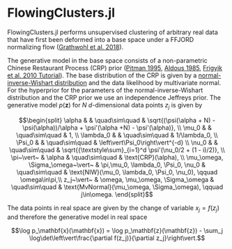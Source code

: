 # FlowingClusters.jl

FlowingClusters.jl performs unsupervised clustering of arbitrary real data that have first been deformed into a base space under a FFJORD normalizing flow ([Grathwohl et al. 2018](https://arxiv.org/abs/1810.01367)).

The generative model in the base space consists of a non-parametric Chinese Restaurant Process (CRP) prior ([Pitman 1995](https://doi.org/10.1007%2FBF01213386), [Aldous 1985](https://doi.org/10.1007%2FBFb0099421), [Frigyik et al. 2010 Tutorial](https://web.archive.org/web/20190327085650/https://pdfs.semanticscholar.org/775e/5727f5df0cb9bf834af2ea2548a696c27a38.pdf)). The base distribution of the CRP is given by a [normal-inverse-Wishart distribution](https://en.wikipedia.org/wiki/Normal-inverse-Wishart_distribution) and the data likelihood by multivariate normal. For the hyperprior for the parameters of the normal-inverse-Wishart distribution and the CRP prior we use an independence Jeffreys prior. The generative model $p(\mathbf{z})$ for $N$ $d$-dimensional data points $z_j$ is given by
```math
\begin{split}
\alpha & & \quad\sim\quad & \sqrt{(\psi(\alpha + N) - \psi(\alpha))/\alpha + \psi'(\alpha +N) - \psi'(\alpha)}, \\
\mu_0 & & \quad\sim\quad & 1, \\
\lambda_0 & & \quad\sim\quad & 1/\lambda_0, \\
\Psi_0 & & \quad\sim\quad & \left\vert\Psi_0\right\vert^{-d} \\
\nu_0 & & \quad\sim\quad & \sqrt{{\textstyle\sum}_{i=1}^d \psi'(\nu_0/2 + (1 - i)/2)}, \\
\pi~\vert~ & \alpha & \quad\sim\quad & \text{CRP}(\alpha), \\
\mu_\omega, \Sigma_\omega~\vert~ & \pi,\mu_0, \lambda_0, \Psi_0, \nu_0 & \quad\sim\quad & \text{NIW}(\mu_0, \lambda_0, \Psi_0, \nu_0), \qquad \omega\in\pi,\\
z_j~\vert~ & \omega, \mu_\omega, \Sigma_\omega & \quad\sim\quad & \text{MvNormal}(\mu_\omega, \Sigma_\omega), \qquad j\in\omega.
\end{split}
```
The data points in real space are given by the change of variable $x_j = f(z_j)$ and therefore the generative model in real space
```math
\log p_\mathbf{x}(\mathbf{x}) = \log p_\mathbf{z}(\mathbf{z}) - \sum_j \log\det\left\vert\frac{\partial f(z_j)}{\partial z_j}\right\vert.
```
